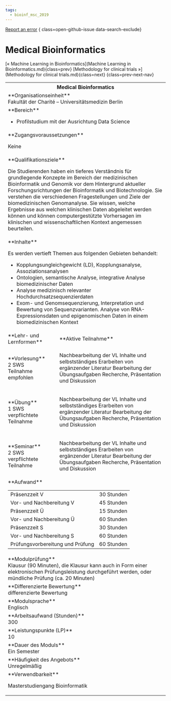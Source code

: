 ```yaml
---
tags:
  - bioinf_msc_2019
---
```

[Report an error](https://github.com/SGSSGene/FUB-SUP/issues/new?title=Error%20in%20%22Medical%20Bioinformatics%22&body=There%20seems%20to%20be%20an%20error%20in%20module%20%22Medical%20Bioinformatics%22%2E%0A%0A%3CDescribe%20here%20a%20slightly%20more%20detailed%20description%20of%20what%20is%20wrong%3E&labels=bug)
{ class=open-github-issue data-search-exclude}

# Medical Bioinformatics

[« Machine Learning in Bioinformatics](Machine Learning in Bioinformatics.md){class=prev}
[Methodology for clinical trials »](Methodology for clinical trials.md){class=next}
{class=prev-next-nav}

<table markdown id="moduledesc">
<tr markdown class="moduledesc_head"><th colspan="2">Medical Bioinformatics </th></tr>
<tr markdown><td colspan="2">**Organisationseinheit**   <br>Fakultät der Charité – Universitätsmedizin Berlin</td></tr>

<tr markdown><td colspan="2">**Bereich**<br>


- Profilstudium mit der Ausrichtung Data Science

</td></tr>

<tr markdown><td colspan="2">**Zugangsvoraussetzungen** <br>

Keine


</td></tr>
<tr markdown><td colspan="2">**Qualifikationsziele**    <br>

Die Studierenden haben ein tieferes Verständnis für grundlegende Konzepte im
Bereich der medizinischen Bioinformatik und Genomik vor dem Hintergrund
aktueller Forschungsrichtungen der Bioinformatik und Biotechnologie. Sie
verstehen die verschiedenen Fragestellungen und Ziele der biomedizinischen
Genomanalyse. Sie wissen, welche Ergebnisse aus welchen klinischen Daten
abgeleitet werden können und können computergestützte Vorhersagen im
klinischen und wissenschaftlichen Kontext angemessen beurteilen.


</td></tr>
<tr markdown><td colspan="2">**Inhalte**                <br>

Es werden vertieft Themen aus folgenden Gebieten behandelt:

- Kopplungsungleichgewicht (LD), Kopplungsanalyse, Assoziationsanalysen
- Ontologien, semantische Analyse, integrative Analyse biomedizinischer
  Daten
- Analyse medizinisch relevanter Hochdurchsatzsequenzierdaten
- Exom- und Genomsequenzierung, Interpretation und Bewertung von
  Sequenzvarianten. Analyse von RNA- Expressionsdaten und epigenomischen
  Daten in einem biomedizinischen Kontext


</td></tr>

<tr markdown><td>**Lehr- und Lernformen**</td><td>**Aktive Teilnahme**</td></tr>
<tr markdown><td> **Vorlesung** <br>2 SWS <br> Teilnahme empfohlen</td><td>

Nachbearbeitung der VL Inhalte und selbstständiges Erarbeiten von ergänzender Literatur
Bearbeitung der Übungsaufgaben
Recherche, Präsentation und Diskussion
</td></tr>
<tr markdown><td> **Übung** <br>1 SWS <br> verpflichtete Teilnahme</td><td>

Nachbearbeitung der VL Inhalte und selbstständiges Erarbeiten von ergänzender Literatur
Bearbeitung der Übungsaufgaben
Recherche, Präsentation und Diskussion
</td></tr>
<tr markdown><td> **Seminar** <br>2 SWS <br> verpflichtete Teilnahme</td><td>

Nachbearbeitung der VL Inhalte und selbstständiges Erarbeiten von ergänzender Literatur
Bearbeitung der Übungsaufgaben
Recherche, Präsentation und Diskussion
</td></tr>
<tr markdown><td colspan="2">**Aufwand**                <br>
<table class="aufwand_table">
<tr><td>Präsenzzeit V</td><td>30 Stunden</td></tr>
<tr><td>Vor- und Nachbereitung V</td><td>45 Stunden</td></tr>
<tr><td>Präsenzzeit Ü</td><td>15 Stunden</td></tr>
<tr><td>Vor- und Nachbereitung Ü</td><td>60 Stunden</td></tr>
<tr><td>Präsenzzeit S</td><td>30 Stunden</td></tr>
<tr><td>Vor- und Nachbereitung S</td><td>60 Stunden</td></tr>
<tr><td>Prüfungsvorbereitung und Prüfung</td><td>60 Stunden</td></tr>
</table>

</td></tr>
<tr markdown><td colspan="2">**Modulprüfung**             <br>Klausur (90 Minuten), die Klausur kann auch in Form einer elektronischen
Prüfungsleistung durchgeführt werden, oder mündliche Prüfung (ca. 20
Minuten)


</td></tr>
<tr markdown><td colspan="2">**Differenzierte Bewertung** <br>differenzierte Bewertung

</td></tr>
<tr markdown><td colspan="2">**Modulsprache**             <br>Englisch</td></tr>
<tr markdown><td colspan="2">**Arbeitsaufwand (Stunden)** <br>300</td></tr>
<tr markdown><td colspan="2">**Leistungspunkte (LP)**     <br>10</td></tr>
<tr markdown><td colspan="2">**Dauer des Moduls**         <br>Ein Semester</td></tr>
<tr markdown><td colspan="2">**Häufigkeit des Angebots**  <br>Unregelmäßig</td></tr>
<tr markdown><td colspan="2">**Verwendbarkeit**           <br>

Masterstudiengang Bioinformatik


</td></tr>

</table>
